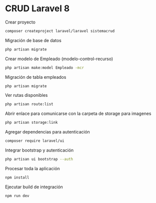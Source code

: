 # CRUD Laravel 8

Crear proyecto

```bash
composer createproject laravel/laravel sistemacrud
```

Migración de base de datos

```bash
php artisan migrate
```

Crear modelo de Empleado (modelo-control-recurso)

```bash
php artisan make:model Empleado -mcr
```

Migración de tabla empleados

```bash
php artisan migrate
```

Ver rutas disponibles

```bash
php artisan route:list
```

Abrir enlace para comunicarse con la carpeta de storage para imagenes

```bash
php artisan storage:link
```

Agregar dependencias para autenticación

```bash
composer require laravel/ui
```

Integrar bootstrap y autenticación

```bash
php artisan ui bootstrap --auth
```

Procesar toda la aplicación

```bash
npm install
```

Ejecutar build de integración

```bash
npm run dev
```
